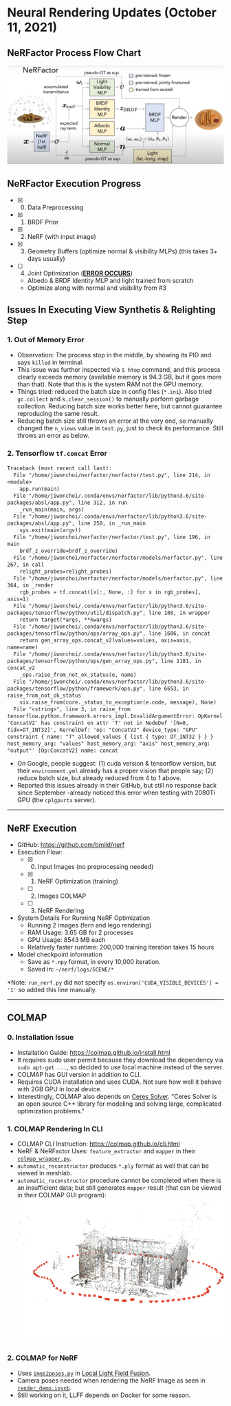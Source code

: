 # Neural Rendering Updates (October 11, 2021)
## NeRFactor Process Flow Chart
![](nerfactor-diagram.png "NeRFactor Flow")

## NeRFactor Execution Progress
- [x] 0. Data Preprocessing
- [x] 1. BRDF Prior
- [x] 2. NeRF (with input image)
- [x] 3. Geometry Buffers (optimize normal & visibility MLPs) (this takes 3+ days usually)
- [ ] 4. Joint Optimization (<u><b>ERROR OCCURS</b></u>)
    * Albedo & BRDF Identity MLP and light trained from scratch
    * Optimize along with normal and visibility from #3

## Issues In Executing View Synthetis \& Relighting Step
### 1. Out of Memory Error
- Observation: The process stop in the middle, by showing its PID and says `killed` in terminal.
- This issue was further inspected via `$ htop` command, and this process clearly exceeds memory (available memory is 94.3 GB, but it goes more than that). Note that this is the system RAM not the GPU memory.
- Things tried: reduced the batch size in config files (`*.ini`). Also tried `gc.collect` and `k.clear_session()` to manually perform garbage collection. Reducing batch size works better here, but cannot guarantee reproducing the same result.
- Reducing batch size still throws an error at the very end, so manually changed the `n_views` value in `test.py`, just to check its performance. Still throws an error as below.

### 2. Tensorflow `tf.concat` Error
```
Traceback (most recent call last):
  File "/home/jiwonchoi/nerfactor/nerfactor/test.py", line 214, in <module>
    app.run(main)
  File "/home/jiwonchoi/.conda/envs/nerfactor/lib/python3.6/site-packages/absl/app.py", line 312, in run
    _run_main(main, args)
  File "/home/jiwonchoi/.conda/envs/nerfactor/lib/python3.6/site-packages/absl/app.py", line 258, in _run_main
    sys.exit(main(argv))
  File "/home/jiwonchoi/nerfactor/nerfactor/test.py", line 196, in main
    brdf_z_override=brdf_z_override)
  File "/home/jiwonchoi/nerfactor/nerfactor/models/nerfactor.py", line 267, in call
    relight_probes=relight_probes)
  File "/home/jiwonchoi/nerfactor/nerfactor/models/nerfactor.py", line 364, in _render
    rgb_probes = tf.concat([x[:, None, :] for x in rgb_probes], axis=1)
  File "/home/jiwonchoi/.conda/envs/nerfactor/lib/python3.6/site-packages/tensorflow/python/util/dispatch.py", line 180, in wrapper
    return target(*args, **kwargs)
  File "/home/jiwonchoi/.conda/envs/nerfactor/lib/python3.6/site-packages/tensorflow/python/ops/array_ops.py", line 1606, in concat
    return gen_array_ops.concat_v2(values=values, axis=axis, name=name)
  File "/home/jiwonchoi/.conda/envs/nerfactor/lib/python3.6/site-packages/tensorflow/python/ops/gen_array_ops.py", line 1181, in concat_v2
    _ops.raise_from_not_ok_status(e, name)
  File "/home/jiwonchoi/.conda/envs/nerfactor/lib/python3.6/site-packages/tensorflow/python/framework/ops.py", line 6653, in raise_from_not_ok_status
    six.raise_from(core._status_to_exception(e.code, message), None)
  File "<string>", line 3, in raise_from
tensorflow.python.framework.errors_impl.InvalidArgumentError: OpKernel 'ConcatV2' has constraint on attr 'T' not in NodeDef '[N=0, Tidx=DT_INT32]', KernelDef: 'op: "ConcatV2" device_type: "GPU" constraint { name: "T" allowed_values { list { type: DT_INT32 } } } host_memory_arg: "values" host_memory_arg: "axis" host_memory_arg: "output"' [Op:ConcatV2] name: concat
```
- On Google, people suggest: (1) cuda version \& tensorflow version, but their `environment.yml` already has a proper vision that people say; (2) reduce batch size, but already reduced from 4 to 1 above.
- Reported this issues already in their GitHub, but still no response back since September -already noticed this error when testing with 2080Ti GPU (the `cplgpurtx` server).

<hr/>

## NeRF Execution
- GitHub: https://github.com/bmild/nerf
- Execution Flow:
  - [x] 0. Input Images (no preprocessing needed)
  - [x] 1. NeRF Optimization (training)
  - [ ] 2. Images COLMAP
  - [ ] 3. NeRF Rendering
- System Details For Running NeRF Optimization
  - Running 2 images (fern and lego rendering)
  - RAM Usage: 3.65 GB for 2 processes
  - GPU Usage: 8543 MB each
  - Relatively faster runtime: 200,000 training iteration takes 15 hours
- Model checkpoint information
  - Save as `*.npy` format, in every 10,000 iteration.
  - Saved in: `~/nerf/logs/SCENE/*`

*Note: `run_nerf.py` did not specify `os.environ['CUDA_VISIBLE_DEVICES'] = '1'` so added this line manually.

<hr/>

## COLMAP
### 0. Installation Issue
- Installation Guide: https://colmap.github.io/install.html
- It requires sudo user permit because they download the dependency via `sudo apt-get ...`, so decided to use local machine instead of the server.
- COLMAP has GUI version in addition to CLI.
- Requires CUDA installation and uses CUDA. Not sure how well it behave with 2GB GPU in local device.
- Interestingly, COLMAP also depends on [Ceres Solver](http://ceres-solver.org/). "Ceres Solver is an open source C++ library for modeling and solving large, complicated optimization problems."

### 1. COLMAP Rendering In CLI
- COLMAP CLI Instruction: https://colmap.github.io/cli.html
- NeRF \& NeRFactor Uses: `feature_extractor` and `mapper` in their [`colmap_wrapper.py`](https://github.com/Fyusion/LLFF/blob/c6e27b1ee59cb18f054ccb0f87a90214dbe70482/llff/poses/colmap_wrapper.py#L23).
- `automatic_reconstructor` produces `*.ply` format as well that can be viewed in meshlab.
- `automatic_reconstructor` procedure cannot be completed when there is an insufficient data; but still generates `mapper` result (that can be viewed in their COLMAP GUI program):
![](../colmap_output/gerrard-hall/colmap_img_output.png "COLMAP Rendering")

### 2. COLMAP for NeRF
- Uses [`imgs2poses.py`](https://github.com/Fyusion/LLFF/blob/master/imgs2poses.py) in [Local Light Field Fusion](https://github.com/Fyusion/LLFF#1-recover-camera-poses).
- Camera poses needed when rendering the NeRF Image as seen in [`render_demo.ipynb`](https://github.com/bmild/nerf/blob/master/render_demo.ipynb).
- Still working on it, LLFF depends on Docker for some reason.